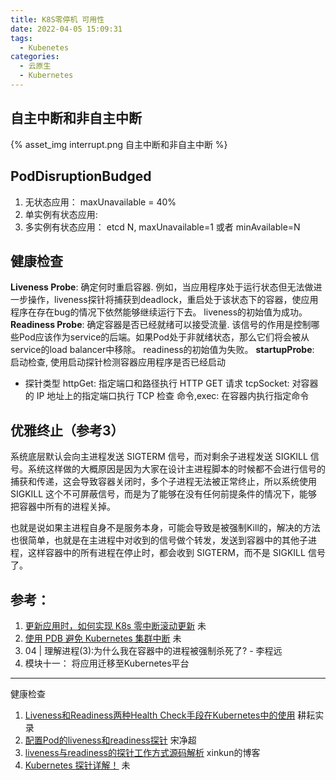```yaml
---
title: K8S零停机 可用性
date: 2022-04-05 15:09:31
tags:
  - Kubenetes
categories: 
  - 云原生
  - Kubernetes
---
```


<p></p>
<!-- more -->

## 自主中断和非自主中断
{% asset_img  interrupt.png  自主中断和非自主中断 %}

## PodDisruptionBudged
  1. 无状态应用： 
     maxUnavailable = 40%
  2. 单实例有状态应用: 
  3. 多实例有状态应用： 
     etcd N, maxUnavailable=1 或者 minAvailable=N

  
## 健康检查
**Liveness Probe**:  确定何时重启容器. 例如，当应用程序处于运行状态但无法做进一步操作，liveness探针将捕获到deadlock，重启处于该状态下的容器，使应用程序在存在bug的情况下依然能够继续运行下去。
liveness的初始值为成功。
**Readiness Probe**:  确定容器是否已经就绪可以接受流量. 该信号的作用是控制哪些Pod应该作为service的后端。如果Pod处于非就绪状态，那么它们将会被从service的load balancer中移除。
readiness的初始值为失败。
**startupProbe**: 启动检查, 使用启动探针检测容器应用程序是否已经启动


+ 探针类型
httpGet: 指定端口和路径执行 HTTP GET 请求
tcpSocket: 对容器的 IP 地址上的指定端口执行 TCP 检查
命令,exec: 在容器内执行指定命令

## 优雅终止（参考3）

  系统底层默认会向主进程发送 SIGTERM 信号，而对剩余子进程发送 SIGKILL 信号。系统这样做的大概原因是因为大家在设计主进程脚本的时候都不会进行信号的捕获和传递，这会导致容器关闭时，多个子进程无法被正常终止，所以系统使用 SIGKILL 这个不可屏蔽信号，而是为了能够在没有任何前提条件的情况下，能够把容器中所有的进程关掉。

  也就是说如果主进程自身不是服务本身，可能会导致是被强制Kill的，解决的方法也很简单，也就是在主进程中对收到的信号做个转发，发送到容器中的其他子进程，这样容器中的所有进程在停止时，都会收到 SIGTERM，而不是 SIGKILL 信号了。




## 参考：
1. [更新应用时，如何实现 K8s 零中断滚动更新](https://blog.csdn.net/alisystemsoftware/article/details/106520606) 未
2. [使用 PDB 避免 Kubernetes 集群中断](https://zhuanlan.zhihu.com/p/360521649) 未
3. 04 | 理解进程(3):为什么我在容器中的进程被强制杀死了? -  李程远 
4. 模块十一： 将应用迁移至Kubernetes平台

---
健康检查
1. [Liveness和Readiness两种Health Check手段在Kubernetes中的使用](https://blog.51cto.com/3842834/2317986)  耕耘实录
2. [配置Pod的liveness和readiness探针](https://github.com/rootsongjc/kubernetes-handbook/blob/master/guide/configure-liveness-readiness-probes.md)  宋净超
3. [liveness与readiness的探针工作方式源码解析](https://www.cnblogs.com/xuxinkun/p/11785521.html)  xinkun的博客
4. [Kubernetes 探针详解！](https://mp.weixin.qq.com/s/wT_NQF9xYfKD3wVm6yUUMw) 未